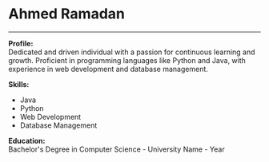 # Ahmed Ramadan

---

**Profile:**  
Dedicated and driven individual with a passion for continuous learning and growth. Proficient in programming languages like Python and Java, with experience in web development and database management.

**Skills:**  
- Java
- Python
- Web Development
- Database Management



**Education:**  
Bachelor's Degree in Computer Science - University Name - Year
